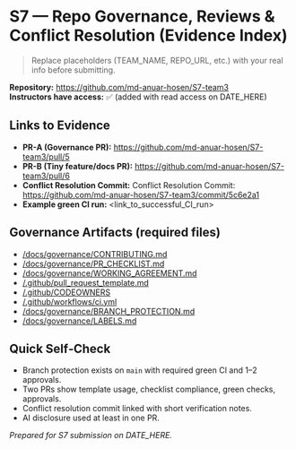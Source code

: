 # S7 — Repo Governance, Reviews & Conflict Resolution (Evidence Index)

> Replace placeholders (TEAM_NAME, REPO_URL, etc.) with your real info before submitting.

**Repository:**  https://github.com/md-anuar-hosen/S7-team3  
**Instructors have access:** ✅ (added with read access on DATE_HERE)

## Links to Evidence
- **PR-A (Governance PR):**  https://github.com/md-anuar-hosen/S7-team3/pull/5  
- **PR-B (Tiny feature/docs PR):**  https://github.com/md-anuar-hosen/S7-team3/pull/6
- **Conflict Resolution Commit:**  Conflict Resolution Commit: https://github.com/md-anuar-hosen/S7-team3/commit/5c6e2a1  
- **Example green CI run:** <link_to_successful_CI_run>

## Governance Artifacts (required files)
- [/docs/governance/CONTRIBUTING.md](../docs/governance/CONTRIBUTING.md)
- [/docs/governance/PR_CHECKLIST.md](../docs/governance/PR_CHECKLIST.md)
- [/docs/governance/WORKING_AGREEMENT.md](../docs/governance/WORKING_AGREEMENT.md)
- [/.github/pull_request_template.md](../.github/pull_request_template.md)
- [/.github/CODEOWNERS](../.github/CODEOWNERS)
- [/.github/workflows/ci.yml](../.github/workflows/ci.yml)
- [/docs/governance/BRANCH_PROTECTION.md](../docs/governance/BRANCH_PROTECTION.md)
- [/docs/governance/LABELS.md](../docs/governance/LABELS.md)

## Quick Self‑Check
- Branch protection exists on `main` with required green CI and 1–2 approvals.
- Two PRs show template usage, checklist compliance, green checks, approvals.
- Conflict resolution commit linked with short verification notes.
- AI disclosure used at least in one PR.

_Prepared for S7 submission on DATE_HERE._
